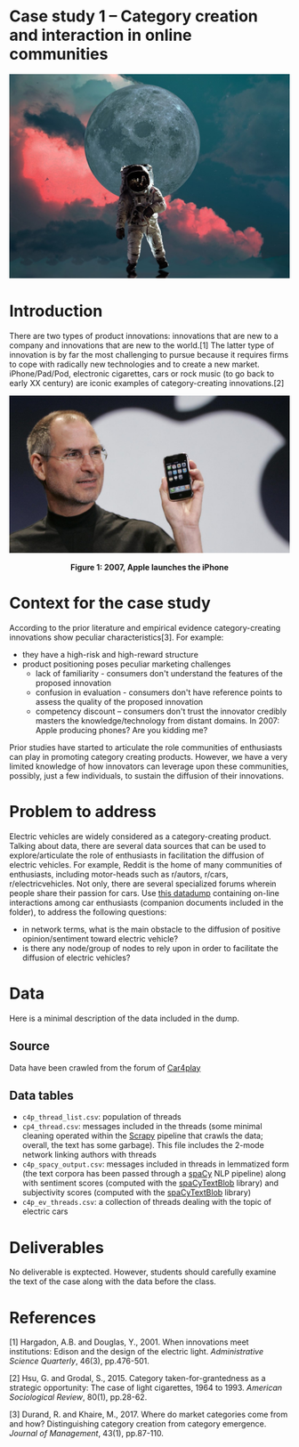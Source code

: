 # Case study 1 – Category creation and interaction in online communities

<center><img src='images/picture.jpeg' width=600px /></center>

# Introduction

There are two types of product innovations: innovations that are new to a company and innovations that are new to the world.[1] The latter type of innovation is by far the most challenging to pursue because it requires firms to cope with radically new technologies and to create a new market. iPhone/Pad/Pod, electronic cigarettes, cars or rock music (to go back to early XX century) are iconic examples of category-creating innovations.[2]

<center>
<img src='images/iphone.jpg' width=600px/>

<b> Figure 1: 2007, Apple launches the iPhone </b>
</center>

# Context for the case study

According to the prior literature and empirical evidence category-creating innovations show peculiar characteristics[3]. For example:

- they have a high-risk and high-reward structure
- product positioning poses peculiar marketing challenges
  * lack of familiarity - consumers don't understand the features of the proposed innovation
  * confusion in evaluation - consumers don't have reference points to assess the quality of the proposed innovation
  * competency discount – consumers don't trust the innovator credibly masters the knowledge/technology from distant domains. In 2007: Apple producing phones? Are you kidding me?

Prior studies have started to articulate the role communities of enthusiasts can play in promoting category creating products. However, we have a very limited knowledge of how innovators can leverage upon these communities, possibly, just a few individuals, to sustain the diffusion of their innovations.

# Problem to address

Electric vehicles are widely considered as a category-creating product. Talking about data, there are several data sources that can be used to explore/articulate the role of enthusiasts in facilitation the diffusion of electric vehicles. For example, Reddit is the home of many communities of enthusiasts, including motor-heads such as r/autors, r/cars, r/electricvehicles. Not only, there are several specialized forums wherein people share their passion for cars. Use [this datadump](https://github.com/simoneSantoni/data-viz-smm635/blob/master/data/c4p.zip) containing on-line interactions among car enthusiasts (companion documents included in the folder), to address the following questions:

- in network terms, what is the main obstacle to the diffusion of positive opinion/sentiment toward electric vehicle?
- is there any node/group of nodes to rely upon in order to facilitate the diffusion of electric vehicles?

# Data

Here is a minimal description of the data included in the dump.

## Source

Data have been crawled from the forum of [Car4play](http://www.car4play.com/forum)

## Data tables

+ `c4p_thread_list.csv`: population of threads
+ `cp4_thread.csv`: messages included in the threads (some minimal cleaning operated within the [Scrapy](https://scrapy.org/) pipeline that crawls the data; overall, the text has some garbage). This file includes the 2-mode network linking authors with threads
+ `c4p_spacy_output.csv`: messages included in threads in lemmatized form (the text corpora has been passed through a [spaCy](https://spacy.io/) NLP pipeline) along with sentiment scores  (computed with the [spaCyTextBlob](https://github.com/SamEdwardes/spaCyTextBlob) library) and subjectivity scores (computed with the [spaCyTextBlob](https://github.com/SamEdwardes/spaCyTextBlob) library)
+ `c4p_ev_threads.csv`: a collection of threads dealing with the topic of electric cars

# Deliverables

No deliverable is exptected. However, students should carefully examine the text of the 
case along with the data before the class.

# References

[1] Hargadon, A.B. and Douglas, Y., 2001. When innovations meet institutions: Edison and the design of the electric light. _Administrative Science Quarterly_, 46(3), pp.476-501.

[2] Hsu, G. and Grodal, S., 2015. Category taken-for-grantedness as a strategic opportunity: The case of light cigarettes, 1964 to 1993. _American Sociological Review_, 80(1), pp.28-62.

[3] Durand, R. and Khaire, M., 2017. Where do market categories come from and how? Distinguishing category creation from category emergence. _Journal of Management_, 43(1), pp.87-110.
